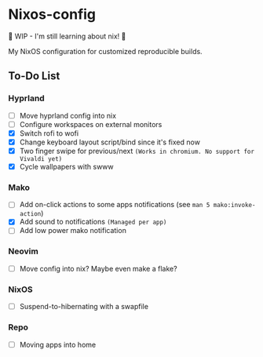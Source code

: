 # Nixos-config

🚧 WIP - I'm still learning about nix! 🚧

My NixOS configuration for customized reproducible builds.

## To-Do List

### Hyprland

- [ ] Move hyprland config into nix
- [ ] Configure workspaces on external monitors
- [x] Switch rofi to wofi
- [x] Change keyboard layout script/bind since it's fixed now
- [x] Two finger swipe for previous/next `(Works in chromium. No support
for Vivaldi yet)`
- [x] Cycle wallpapers with swww

### Mako

- [ ] Add on-click actions to some apps notifications (see `man 5 mako:invoke-action`)
- [x] Add sound to notifications `(Managed per app)`
- [ ] Add low power mako notification

### Neovim

- [ ] Move config into nix? Maybe even make a flake?

### NixOS

- [ ] Suspend-to-hibernating with a swapfile

### Repo

- [ ] Moving apps into home
